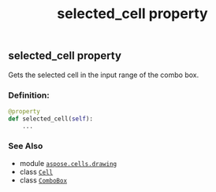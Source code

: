 ﻿---
title: selected_cell property
second_title: Aspose.Cells for Python via .NET API References
description: 
type: docs
weight: 910
url: /aspose.cells.drawing/combobox/selected_cell/
is_root: false
---

## selected_cell property


Gets the selected cell in the input range of the combo box.
### Definition:
```python
@property
def selected_cell(self):
    ...
```

### See Also
* module [`aspose.cells.drawing`](../../)
* class [`Cell`](/cells/python-net/aspose.cells/cell)
* class [`ComboBox`](/cells/python-net/aspose.cells.drawing/combobox)
